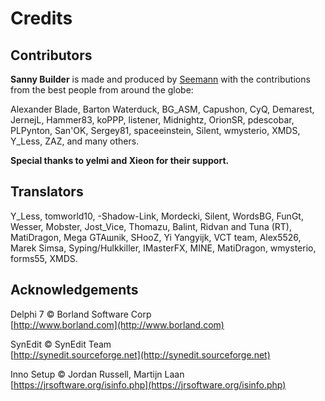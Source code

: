 # Credits

## Contributors

**Sanny Builder** is made and produced by [Seemann](https://github.com/x87) with the contributions from the best people from around the globe:

Alexander Blade, Barton Waterduck, BG_ASM, Capushon, CyQ, Demarest, JernejL, Hammer83, koPPP, listener, Midnightz, OrionSR, pdescobar, PLPynton, San'OK, Sergey81, spaceeinstein, Silent, wmysterio, XMDS, Y_Less, ZAZ, and many others.

**Special thanks to yelmi and Xieon for their support.**

## Translators

Y_Less, tomworld10, -Shadow-Link, Mordecki, Silent, WordsBG, FunGt, Wesser, Mobster, Jost_Vice, Thomazu, Balint, Ridvan and Tuna (RT), MatiDragon, Mega GTAшnik, SHooZ, Yi Yangyijk, VCT team, Alex5526, Marek Simsa, Syping/Hulkkiller, IMasterFX, MINE, MatiDragon, wmysterio, forms55, XMDS.

## Acknowledgements

Delphi 7 © Borland Software Corp\
[http://www.borland.com](http://www.borland.com)

SynEdit © SynEdit Team\
[http://synedit.sourceforge.net](http://synedit.sourceforge.net)

Inno Setup © Jordan Russell, Martijn Laan\
[https://jrsoftware.org/isinfo.php](https://jrsoftware.org/isinfo.php)


